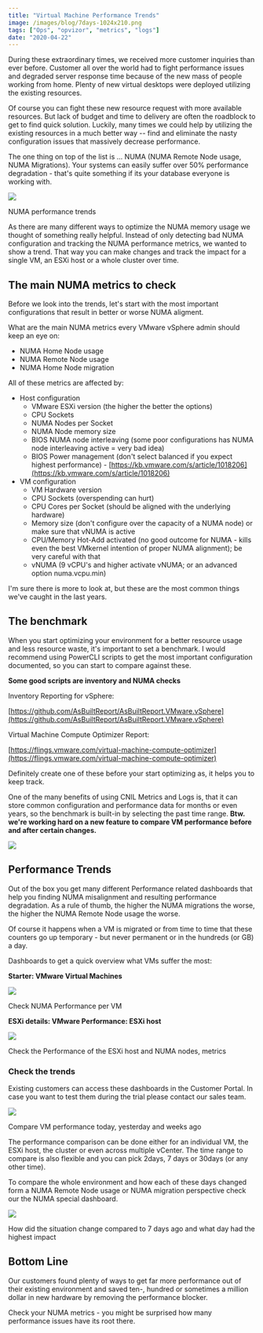 ```yaml
---
title: "Virtual Machine Performance Trends"
image: /images/blog/7days-1024x210.png
tags: ["Ops", "opvizor", "metrics", "logs"]
date: "2020-04-22"
---
```


During these extraordinary times, we received more customer inquiries than ever before. Customer all over the world had to fight performance issues and degraded server response time because of the new mass of people working from home. Plenty of new virtual desktops were deployed utilizing the existing resources.

Of course you can fight these new resource request with more available resources. But lack of budget and time to delivery are often the roadblock to get to find quick solution. Luckily, many times we could help by utilizing the existing resources in a much better way -- find and eliminate the nasty configuration issues that massively decrease performance.

The one thing on top of the list is ... NUMA (NUMA Remote Node usage, NUMA Migrations). Your systems can easily suffer over 50% performance degradation - that's quite something if its your database everyone is working with.

![](/images/blog/7days-1024x210.png)

NUMA performance trends

As there are many different ways to optimize the NUMA memory usage we thought of something really helpful. Instead of only detecting bad NUMA configuration and tracking the NUMA performance metrics, we wanted to show a trend. That way you can make changes and track the impact for a single VM, an ESXi host or a whole cluster over time.

## The main NUMA metrics to check

Before we look into the trends, let's start with the most important configurations that result in better or worse NUMA aligment.

What are the main NUMA metrics every VMware vSphere admin should keep an eye on:

- NUMA Home Node usage
- NUMA Remote Node usage
- NUMA Home Node migration

All of these metrics are affected by:

- Host configuration
    - VMware ESXi version (the higher the better the options)
    - CPU Sockets
    - NUMA Nodes per Socket
    - NUMA Node memory size
    - BIOS NUMA node interleaving (some poor configurations has NUMA node interleaving active = very bad idea)
    - BIOS Power management (don't select balanced if you expect highest performance) - [https://kb.vmware.com/s/article/1018206](https://kb.vmware.com/s/article/1018206)
- VM configuration
    - VM Hardware version
    - CPU Sockets (overspending can hurt)
    - CPU Cores per Socket (should be aligned with the underlying hardware)
    - Memory size (don't configure over the capacity of a NUMA node) or make sure that vNUMA is active
    - CPU/Memory Hot-Add activated (no good outcome for NUMA - kills even the best VMkernel intention of proper NUMA alignment); be very careful with that
    - vNUMA (9 vCPU's and higher activate vNUMA; or an advanced option numa.vcpu.min)

I'm sure there is more to look at, but these are the most common things we've caught in the last years.

## The benchmark

When you start optimizing your environment for a better resource usage and less resource waste, it's important to set a benchmark. I would recommend using PowerCLI scripts to get the most important configuration documented, so you can start to compare against these.

**Some good scripts are inventory and NUMA checks**

Inventory Reporting for vSphere:

[https://github.com/AsBuiltReport/AsBuiltReport.VMware.vSphere](https://github.com/AsBuiltReport/AsBuiltReport.VMware.vSphere)

Virtual Machine Compute Optimizer Report:

[https://flings.vmware.com/virtual-machine-compute-optimizer](https://flings.vmware.com/virtual-machine-compute-optimizer)

Definitely create one of these before your start optimizing as, it helps you to keep track.

One of the many benefits of using CNIL Metrics and Logs is, that it can store common configuration and performance data for months or even years, so the benchmark is built-in by selecting the past time range. **Btw. we're working hard on a new feature to compare VM performance before and after certain changes.**

![](/images/blog/benchmark-1024x733.png)

## Performance Trends

Out of the box you get many different Performance related dashboards that help you finding NUMA misalignment and resulting performance degradation. As a rule of thumb, the higher the NUMA migrations the worse, the higher the NUMA Remote Node usage the worse.

Of course it happens when a VM is migrated or from time to time that these counters go up temporary - but never permanent or in the hundreds (or GB) a day.

Dashboards to get a quick overview what VMs suffer the most:

**Starter: VMware Virtual Machines**

![](/images/blog/starter-vm2-1024x471.png)

Check NUMA Performance per VM

**ESXi details: VMware Performance: ESXi host**

![](/images/blog/esx_new-1024x494.png)

Check the Performance of the ESXi host and NUMA nodes, metrics

### Check the trends

Existing customers can access these dashboards in the Customer Portal. In case you want to test them during the trial please contact our sales team.

![](/images/blog/trend_vm-1024x700.png)

Compare VM performance today, yesterday and weeks ago

The performance comparison can be done either for an individual VM, the ESXi host, the cluster or even across multiple vCenter. The time range to compare is also flexible and you can pick 2days, 7 days or 30days (or any other time).

To compare the whole environment and how each of these days changed form a NUMA Remote Node usage or NUMA migration perspective check our the NUMA special dashboard.

![](/images/blog/7days-1-1024x210.png)

How did the situation change compared to 7 days ago and what day had the highest impact

## Bottom Line

Our customers found plenty of ways to get far more performance out of their existing environment and saved ten-, hundred or sometimes a million dollar in new hardware by removing the performance blocker.

Check your NUMA metrics - you might be surprised how many performance issues have its root there.
